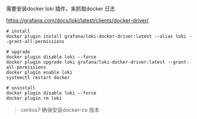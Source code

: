 需要安装docker loki 插件，来抓取docker 日志

https://grafana.com/docs/loki/latest/clients/docker-driver/

```
# install
docker plugin install grafana/loki-docker-driver:latest --alias loki --grant-all-permissions

# upgrade
docker plugin disable loki --force
docker plugin upgrade loki grafana/loki-docker-driver:latest --grant-all-permissions
docker plugin enable loki
systemctl restart docker

# uninstall
docker plugin disable loki --force
docker plugin rm loki
```

> centos7 确保安装docker-ce 版本
